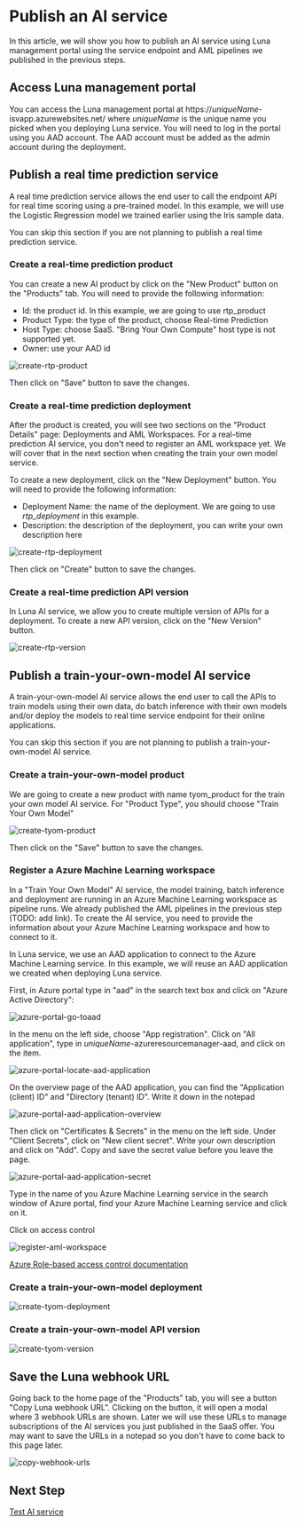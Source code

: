 # Publish an AI service

In this article, we will show you how to publish an AI service using Luna management portal using the service endpoint and AML pipelines we published in the previous steps.

## Access Luna management portal

You can access the Luna management portal at https://*uniqueName*-isvapp.azurewebsites.net/ where *uniqueName* is the unique name you picked when you deploying Luna service. You will need to log in the portal using you AAD account. The AAD account must be added as the admin account during the deployment.

## Publish a real time prediction service

A real time prediction service allows the end user to call the endpoint API for real time scoring using a pre-trained model. In this example, we will use the Logistic Regression model we trained earlier using the Iris sample data.

You can skip this section if you are not planning to publish a real time prediction service.

### Create a real-time prediction product

You can create a new AI product by click on the "New Product" button on the "Products" tab. You will need to provide the following information:

- Id: the product id. In this example, we are going to use rtp_product
- Product Type: the type of the product, choose Real-time Prediction
- Host Type: choose SaaS. "Bring Your Own Compute" host type is not supported yet.
- Owner: use your AAD id

![create-rtp-product](../images/luna.ai/create-new-rtp-product.png)

Then click on "Save" button to save the changes.

### Create a real-time prediction deployment

After the product is created, you will see two sections on the "Product Details" page: Deployments and AML Workspaces. For a real-time prediction AI service, you don't need to register an AML workspace yet. We will cover that in the next section when creating the train your own model service.

To create a new deployment, click on the "New Deployment" button. You will need to provide the following information:

- Deployment Name: the name of the deployment. We are going to use *rtp_deployment* in this example.
- Description: the description of the deployment, you can write your own description here

![create-rtp-deployment](../images/luna.ai/create-new-rtp-deployment.png)

Then click on "Create" button to save the changes.

### Create a real-time prediction API version

In Luna AI service, we allow you to create multiple version of APIs for a deployment. To create a new API version, click on the "New Version" button.

![create-rtp-version](../images/luna.ai/create-new-rtp-version-1.png)

## Publish a train-your-own-model AI service

A train-your-own-model AI service allows the end user to call the APIs to train models using their own data, do batch inference with their own models and/or deploy the models to real time service endpoint for their online applications.

You can skip this section if you are not planning to publish a train-your-own-model AI service.

### Create a train-your-own-model product

We are going to create a new product with name tyom_product for the train your own model AI service. For "Product Type", you should choose "Train Your Own Model"

![create-tyom-product](../images/luna.ai/create-new-tyom-product.png)

Then click on the "Save" button to save the changes.

### Register a Azure Machine Learning workspace

In a "Train Your Own Model" AI service, the model training, batch inference and deployment are running in an Azure Machine Learning workspace as pipeline runs. We already published the AML pipelines in the previous step (TODO: add link). To create the AI service, you need to provide the information about your Azure Machine Learning workspace and how to connect to it.

In Luna service, we use an AAD application to connect to the Azure Machine Learning service. In this example, we will reuse an AAD application we created when deploying Luna service.

First, in Azure portal type in "aad" in the search text box and click on "Azure Active Directory":

![azure-portal-go-toaad](../images/luna.ai/azure-portal-go-to-aad.png)

In the menu on the left side, choose "App registration". Click on "All application", type in *uniqueName*-azureresourcemanager-aad, and click on the item.

![azure-portal-locate-aad-application](../images/luna.ai/azure-portal-locate-aad-application.png)

On the overview page of the AAD application, you can find the "Application (client) ID" and "Directory (tenant) ID". Write it down in the notepad

![azure-portal-aad-application-overview](../images/luna.ai/azure-portal-aad-application-overview.png)

Then click on "Certificates & Secrets" in the menu on the left side. Under "Client Secrets", click on "New client secret". Write your own description and click on "Add". Copy and save the secret value before you leave the page.

![azure-portal-aad-application-secret](../images/luna.ai/azure-portal-aad-application-secrets.png)

Type in the name of you Azure Machine Learning service in the search window of Azure portal, find your Azure Machine Learning service and click on it.

Click on access control

![register-aml-workspace](../images/luna.ai/register-aml-workspace.png)

[Azure Role-based access control documentation](https://docs.microsoft.com/en-us/azure/role-based-access-control/role-assignments-portal)

### Create a train-your-own-model deployment

![create-tyom-deployment](../images/luna.ai/create-new-tyom-deployment.png)

### Create a train-your-own-model API version

![create-tyom-version](../images/luna.ai/create-new-tyom-version-1-old.png)

## Save the Luna webhook URL

Going back to the home page of the "Products" tab, you will see a button "Copy Luna webhook URL". Clicking on the button, it will open a modal where 3 webhook URLs are shown. Later we will use these URLs to manage subscriptions of the AI services you just published in the SaaS offer. You may want to save the URLs in a notepad so you don't have to come back to this page later.

![copy-webhook-urls](../images/luna.ai/copy-webhook-urls.png)

## Next Step

[Test AI service](./test-ai-service.md)
